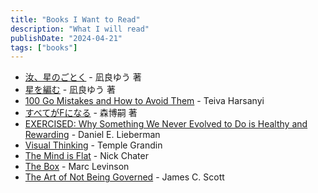 ```yaml
---
title: "Books I Want to Read"
description: "What I will read"
publishDate: "2024-04-21"
tags: ["books"]
---
```


- [汝、星のごとく](https://bookclub.kodansha.co.jp/product?item=0000366625) - 凪良ゆう 著
- [星を編む](https://bookclub.kodansha.co.jp/product?item=0000379789) - 凪良ゆう 著
- [100 Go Mistakes and How to Avoid Them](https://www.manning.com/books/100-go-mistakes-and-how-to-avoid-them) - Teiva Harsanyi
- [すべてがFになる](https://bookclub.kodansha.co.jp/product?item=0000198009) - 森博嗣 著
- [EXERCISED: Why Something We Never Evolved to Do is Healthy and Rewarding](https://scholar.harvard.edu/exercised/home) - Daniel E. Lieberman
- [Visual Thinking](https://www.penguinrandomhouse.com/books/673207/visual-thinking-by-temple-grandin/) - Temple Grandin
- [The Mind is Flat](https://www.penguin.com.au/books/the-mind-is-flat-9780241208762) - Nick Chater
- [The Box](https://en.wikipedia.org/wiki/The_Box_(Levinson_book)) - Marc Levinson
- [The Art of Not Being Governed](https://en.wikipedia.org/wiki/The_Art_of_Not_Being_Governed) - James C. Scott
